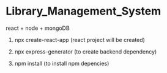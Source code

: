 # Library_Management_System
react + node + mongoDB


1)	npx create-react-app <app-name>
	(react project will be created)

2)	npx express-generator
	(to create backend dependency)

3)	npm install
	(to install npm depencies)

	
